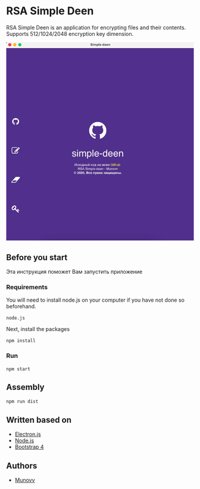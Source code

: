 # RSA Simple Deen

RSA Simple Deen is an application for encrypting files and their contents. Supports 512/1024/2048 encryption key dimension.

![Preview image](app/images/preview.png)

## Before you start

Эта инструкция поможет Вам запустить приложение

### Requirements

You will need to install node.js on your computer if you have not done so beforehand.

```
node.js
```

Next, install the packages
```
npm install
```

### Run

```
npm start
```

## Assembly

```
npm run dist
```

## Written based on

* [Electron.js](https://electronjs.org/)
* [Node.js](https://nodejs.org/en/)
* [Bootstrap 4](https://getbootstrap.com/)

## Authors

* [Munovv](https://github.com/Munovv)
